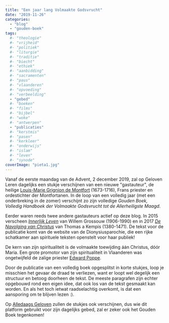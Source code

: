 ```yaml
---
title: "Een jaar lang Volmaakte Godsvrucht"
date: "2019-11-26"
categories: 
  - "blog"
  - "gouden-boek"
tags:
  #- "theologie"
  #- "vrijheid"
  #- "politiek"
  #- "liturgie"
  #- "traditie"
  #- "biecht"
  #- "ethiek"
  #- "aanbidding"
  #- "sacramenten"
  #- "paus"
  #- "vlaanderen"
  #- "opvoeding"
  #- "verbeelding"
  - "gebed"
  #- "boeken"
  #- "films"
  #- "bijbel"
  #- "woke"
  #- "antwerpen"
  - "publicaties"
  #- "kerstmis"
  #- "pasen"
  #- "kerkleer"
  #- "onderwijs"
  #- "islam"
  #- "leven"
  #- "synode"
coverImage: "pieta1.jpg"
---
```


Vanaf de eerste maandag van de Advent, 2 december 2019, zal op Geloven Leren dagelijks een stukje verschijnen van een nieuwe "gastauteur", de heilige [Louis-Marie Grignion de Montfort](https://nl.wikipedia.org/wiki/Louis-Marie_Grignion_de_Montfort) (1673-1716), Frans priester en ordestichter der Montfortanen. In de loop van een volledig jaar (met een onderbreking in de zomer) verschijnt zo zijn volledige _Gouden Boek, Volledig Handboek der Volmaakte Godsvrucht tot de Allerheiligste Maagd_.

Eerder waren reeds twee andere gastauteurs actief op deze blog. In 2015 verscheen [_Innerlijk Leven_](/blog/een-jaar-lang-innerlijk-leven-op-geloven-leren/) van Willem Grossouw (1906-1990) en in 2017 [_De Navolging van Christus_](/blog/de-navolging-van-christus-in-de-sterke-tijden/) van Thomas a Kempis (1380-1471). De tekst voor de publicatie komt van de website van de Dionysiusparochie, die een rijke schatkamer aan spirituele teksten openstelt voor haar publiek!

De kern van zijn spiritualiteit is de volmaakte toewijding áán Christus, dóór Maria. Een grote promotor van zijn spiritualiteit in Vlaanderen was ongetwijfeld de zalige priester [Edward Poppe](/blog/priester-poppe/).

Door de publicatie van een volledig boek opgesplitst in korte stukjes, loop je misschien het gevaar de draad te verliezen, want er loopt wel degelijk een structuur en betoog doorheen de tekst. De meeste paragrafen zijn echter opgebouwd rond een eigen idee, dat ook los van de tekst gesmaakt kan worden. En als het toch ietwat raadselachtig overkomt, is dat een aansporing om te blijven lezen :).

Op [Alledaags Geloven](https://alledaags.gelovenleren.net) zullen de stukjes ook verschijnen, dus wie dit platform gebruikt voor zijn dagelijks gebed, zal er zeker ook het Gouden Boek tegenkomen!
